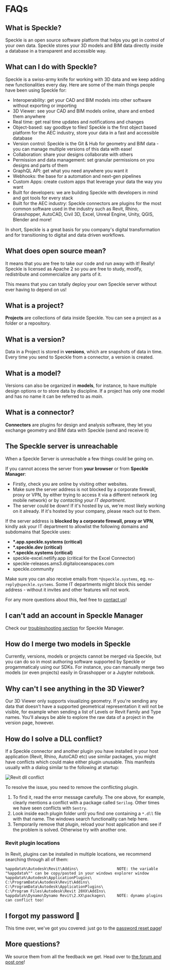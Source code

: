 # FAQs

## What is Speckle?

Speckle is an open source software platform that helps you get in control of your own data.
Speckle stores your 3D models and BIM data directly inside a database in a transparent and accessible way.

## What can I do with Speckle?

Speckle is a swiss-army knife for working with 3D data and we keep adding new functionalities every day. Here are some of the main things people have been using Speckle for:

- Interoperability: get your CAD and BIM models into other software without exporting or importing
- 3D Viewer: see your CAD and BIM models online, share and embed them anywhere
- Real time: get real time updates and notifications and changes
- Object-based: say goodbye to files! Speckle is the first object based platform for the AEC industry, store your data in a fast and accessible database
- Version control: Speckle is the Git & Hub for geometry and BIM data - you can manage multiple versions of this data with ease!
- Collaboration: share your designs collaborate with others
- Permission and data management: set granular permissions on you designs and parts of them
- GraphQL API: get what you need anywhere you want it
- Webhooks: the base for a automation and next-gen pipelines
- Custom Apps: create custom apps that leverage your data the way you want
- Built for developers: we are building Speckle with developers in mind and got tools for every stack
- Built for the AEC industry: Speckle connectors are plugins for the most common software used in the industry such as Revit, Rhino, Grasshopper, AutoCAD, Civil 3D, Excel, Unreal Engine, Unity, QGIS, Blender and more!

In short, Speckle is a great basis for you company's digital transformation and for transitioning to digital and data driven workflows.

## What does open source mean?

It means that you are free to take our code and run away with it! Really!
Speckle is licensed as Apache 2 so you are free to study, modify, redistribute and commercialize any parts of it.

This means that you can totally deploy your own Speckle server without ever having to depend on us!

## What is a project?

**Projects** are collections of data inside Speckle. You can see a project as a folder or a repository.

## What is a version?

Data in a Project is stored in **versions**, which are snapshots of data in time. Every time you send to Speckle from a connector, a version is created.

## What is a model?

Versions can also be organized in **models**, for instance, to have multiple design options or to store data by discipline. If a project has only one model and has no name it can be referred to as _main_.

## What is a connector?

**Connectors** are plugins for design and analysis software, they let you exchange geometry and BIM data with Speckle (send and receive it)

## The Speckle server is unreachable

When a Speckle Server is unreachable a few things could be going on.

If you cannot access the server from **your browser** or from **Speckle Manager**:

- Firstly, check you are online by visiting other websites.
- Make sure the server address is not blocked by a corporate firewall, proxy or VPN, by either trying to access it via a different network (eg mobile network) or by _contacting your IT department_.
- The server could be down! If it's hosted by us, we're most likely working on it already. If it's hosted by your company, please reach out to them.

If the server address is **blocked by a corporate firewall, proxy or VPN**, kindly ask your IT department to allowlist the following domains and subdomains that Speckle uses:

- **\*.app.speckle.systems (critical)**
- **\*.speckle.dev (critical)**
- **\*.speckle.systems (critical)**
- speckle-excel.netlify.app (critical for the Excel Connector)
- speckle-releases.ams3.digitaloceanspaces.com
- speckle.community

Make sure you can also receive emails from `*@speckle.systems`, eg. `no-reply@speckle.systems`. Some IT departments might block this sender address - without it invites and other features will not work.

For any more questions about this, feel free to [contact us](https://speckle.systems/about/)!

## I can't add an account in Speckle Manager

Check our [troubleshooting section](/user/manager.html#troubleshooting) for Speckle Manager.

## How do I merge two models in Speckle

Currently, versions, models or projects cannot be merged via Speckle, but you can do so in most authoring software supported by Speckle or progammaticaly using our SDKs. For instance, you can manually merge two models (or even projects) easily in Grasshopper or a Jupyter notebook.

## Why can't I see anything in the 3D Viewer?

Our 3D Viewer only supports visualizing geometry. If you're sending any data that doesn't have a supported geometrical representation it will not be visible, for example when sending a list of Levels or Revit Family and Type names. You'll always be able to explore the raw data of a project in the version page, however.

## How do I solve a DLL conflict?
If a Speckle connector and another plugin you have installed in your host application (Revit, Rhino, AutoCAD etc) use similar packages, you might have conflicts which could make either plugin unusable. This manifests usually with a dialog similar to the following at startup:

![Revit dll conflict](https://speckle.community/uploads/default/original/2X/c/c9633fc3de90cc9620350125b7a6cba33792ed0e.jpeg)

To resolve the issue, you need to remove the conflicting plugin. 
1. To find it, read the error message carefully. The one above, for example, clearly mentions a conflict with a package called `Serilog`. Other times we have seen conflicts with `Sentry`. 
2. Look inside each plugin folder until you find one containing a `*.dll` file with that name. The windows search functionality can help here.
3. Temporarily remove that plugin, reload your host application and see if the problem is solved. Otherwise try with another one.

### Revit plugin locations
In Revit, plugins can be installed in multiple locations, we recommend searching through all of them:

```
%appdata%\Autodesk\Revit\Addins\                 NOTE: the variable "%appdata%"" can be copy/pasted in your windows explorer window
%appdata%\Autodesk\ApplicationPlugins\
C:\ProgramData\Autodesk\Revit\Addins\
C:\ProgramData\Autodesk\ApplicationPlugins\
C:\Program Files\Autodesk\Revit 20XX\AddIns\
%appdata%\Dynamo\Dynamo Revit\2.XX\packages\     NOTE: dynamo plugins can conflict too!
```



## I forgot my password 🤔

This time over, we've got you covered: just go to the [password reset page](https://app.speckle.systems/authn/forgotten-password)!

## More questions?

We source them from all the feedback we get. Head over to [the forum and post one](https://speckle.community)!
